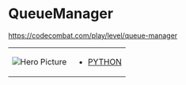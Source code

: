 # QueueManager 

https://codecombat.com/play/level/queue-manager
<table>
<tr>
<td>

![Hero Picture](hero.png?raw=true "Hero Picture")

</td>
<td>
<ul>
<li>

[PYTHON](QueueManager.py)

</li>
</td>
</tr>
<table>